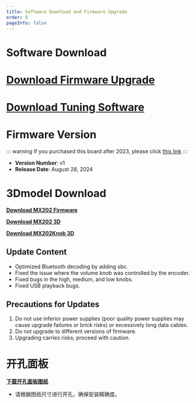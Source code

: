 ```yaml
---
title: Software Download and Firmware Upgrade
order: 8
pageInfo: false
---
```


# Software Download
# [Download Firmware Upgrade](https://likeyou156156.online:9000/lky/tools/MV_Assisant_Tools_2021_V3.0.9T(2023.05.29).exe)
# [Download Tuning Software](https://likeyou156156.online:9000/lky/tools/ACPWorkbench_24bit.exe)

# Firmware Version
::: warning
If you purchased this board after 2023, please click [this link](/firmware/)
:::
- **Version Number**: v1
- **Release Date**: August 28, 2024


# 3Dmodel Download

**[Download MX202 Firmware](https://likeyou156156.online:9000/lky/MX/MX202/bin/mx202.mva)**

**[Download MX202 3D](https://likeyou156156.online:9000/lky/3D/MX202mkf.step)**

**[Download MX202Knob 3D](https://likeyou156156.online:9000/lky/3D/MX202_mkfxn.step)**

## Update Content
- Optimized Bluetooth decoding by adding sbc.
- Fixed the issue where the volume knob was controlled by the encoder.
- Fixed bugs in the high, medium, and low knobs.
- Fixed USB playback bugs.

## Precautions for Updates
1. Do not use inferior power supplies (poor quality power supplies may cause upgrade failures or brick risks) or excessively long data cables.
2. Do not upgrade to different versions of firmware.
3. Upgrading carries risks; proceed with caution.
# 开孔面板
**[下载开孔面板图纸](/image/按键面板孔距.bak)**
- 请根据图纸尺寸进行开孔，确保安装精确度。